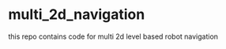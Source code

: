 multi_2d_navigation
===================

this repo contains code for multi 2d level based robot navigation
